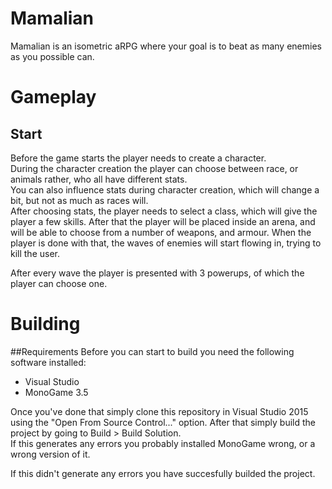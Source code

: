 # Mamalian
Mamalian is an isometric aRPG where your goal is to beat as many enemies as you possible can.

# Gameplay
## Start
Before the game starts the player needs to create a character.  
During the character creation the player can choose between race, or animals rather, 
who all have different stats.  
You can also influence stats during character creation, which will change a bit, but not as much as races will.  
After choosing stats, the player needs to select a class, which will give the player a few skills.
After that the player will be placed inside an arena, and will be able to choose from a number of weapons, and armour.
When the player is done with that, the waves of enemies will start flowing in, trying to kill the user.

After every wave the player is presented with 3 powerups, of which the player can choose one.

# Building
##Requirements
Before you can start to build you need the following software installed:
- Visual Studio 
- MonoGame 3.5  
 
Once you've done that simply clone this repository in Visual Studio 2015 using the "Open From Source Control..." option.
After that simply build the project by going to Build > Build Solution.  
If this generates any errors you probably installed MonoGame wrong, or a wrong version of it.

If this didn't generate any errors you have succesfully builded the project.
